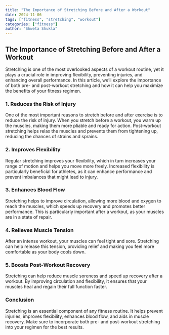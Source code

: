 ```yaml
---
title: "The Importance of Stretching Before and After a Workout"
date: 2024-11-06
tags: ["fitness", "stretching", "workout"]
categories: ["fitness"]
author: "Shweta Shukla"
---
```


## The Importance of Stretching Before and After a Workout

Stretching is one of the most overlooked aspects of a workout routine, yet it plays a crucial role in improving flexibility, preventing injuries, and enhancing overall performance. In this article, we’ll explore the importance of both pre- and post-workout stretching and how it can help you maximize the benefits of your fitness regimen.

### 1. Reduces the Risk of Injury

One of the most important reasons to stretch before and after exercise is to reduce the risk of injury. When you stretch before a workout, you warm up the muscles, making them more pliable and ready for action. Post-workout stretching helps relax the muscles and prevents them from tightening up, reducing the chances of strains and sprains.

### 2. Improves Flexibility

Regular stretching improves your flexibility, which in turn increases your range of motion and helps you move more freely. Increased flexibility is particularly beneficial for athletes, as it can enhance performance and prevent imbalances that might lead to injury.

### 3. Enhances Blood Flow

Stretching helps to improve circulation, allowing more blood and oxygen to reach the muscles, which speeds up recovery and promotes better performance. This is particularly important after a workout, as your muscles are in a state of repair.

### 4. Relieves Muscle Tension

After an intense workout, your muscles can feel tight and sore. Stretching can help release this tension, providing relief and making you feel more comfortable as your body cools down.

### 5. Boosts Post-Workout Recovery

Stretching can help reduce muscle soreness and speed up recovery after a workout. By improving circulation and flexibility, it ensures that your muscles heal and regain their full function faster.

### Conclusion

Stretching is an essential component of any fitness routine. It helps prevent injuries, improves flexibility, enhances blood flow, and aids in muscle recovery. Make sure to incorporate both pre- and post-workout stretching into your regimen for the best results.

